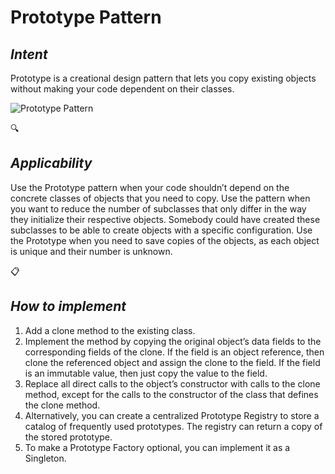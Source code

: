 # Prototype Pattern
## *Intent*
Prototype is a creational design pattern that lets you copy existing objects without making your code dependent on their classes.

![Prototype Pattern](https://refactoring.guru/images/patterns/diagrams/prototype/structure.png)

:mag:
## *Applicability*
Use the Prototype pattern when your code shouldn’t depend on the concrete classes of objects that you need to copy.
Use the pattern when you want to reduce the number of subclasses that only differ in the way they initialize their respective objects. Somebody could have created these subclasses to be able to create objects with a specific configuration.
Use the Prototype when you need to save copies of the objects, as each object is unique and their number is unknown.


:clipboard: 
## *How to implement*
1. Add a clone method to the existing class.
2. Implement the method by copying the original object’s data fields to the corresponding fields of the clone. If the field is an object reference, then clone the referenced object and assign the clone to the field. If the field is an immutable value, then just copy the value to the field.
3. Replace all direct calls to the object’s constructor with calls to the clone method, except for the calls to the constructor of the class that defines the clone method.
4. Alternatively, you can create a centralized Prototype Registry to store a catalog of frequently used prototypes. The registry can return a copy of the stored prototype.
5. To make a Prototype Factory optional, you can implement it as a Singleton.

